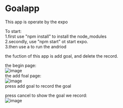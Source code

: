 # Goalapp

This app is operate by the expo  
  
To start:  
1.first use "npm install" to install the  node_modules  
2.secondly, use "npm start" ot start expo.  
3.then use a to run the andriod  

the fuction of this app is add goal, and delete the record.

the begin page:  
![image](https://user-images.githubusercontent.com/97215161/180884835-9b66cf8c-dde8-4751-861a-b263583ab40f.png)  
the add foal page:  
![image](https://user-images.githubusercontent.com/97215161/180884932-d9bd5c02-9417-4487-86c3-6465b789e3a6.png)  
press add goal to record the goal  

press cancel to show the goal we record:  
![image](https://user-images.githubusercontent.com/97215161/180885087-20abb356-0f83-4deb-b1bb-10d30c23066f.png)  
